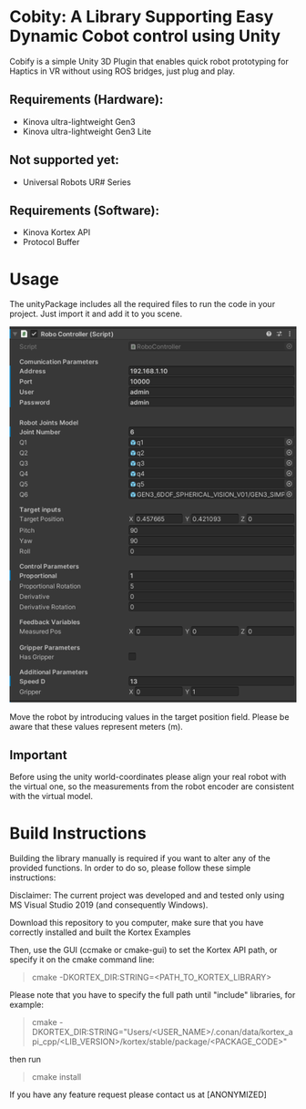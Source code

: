 

# Cobity:  A Library Supporting Easy Dynamic Cobot control using Unity

Cobify is a simple Unity 3D Plugin that enables quick robot prototyping for Haptics in VR without using ROS bridges, just plug and play.


## Requirements (Hardware):

- Kinova ultra-lightweight Gen3
- Kinova ultra-lightweight Gen3 Lite

## Not supported yet:

- Universal Robots UR# Series

## Requirements (Software):

- Kinova Kortex API
- Protocol Buffer 

# Usage

The unityPackage includes all the required files to run the code in your project. Just import it and add it to you scene.

![interface](/pictures/UnityInterface.png)

Move the robot by introducing values in the target position field. Please be aware that these values represent meters (m).


## Important

Before using the unity world-coordinates please align your real robot with the virtual one, so the measurements from the robot encoder are consistent with the virtual model.

# Build Instructions

Building the library manually is required if you want to alter any of the provided functions. In order to do so, please follow these simple instructions:

Disclaimer: The current project was developed and and tested only using MS Visual Studio 2019 (and consequently Windows).

Download this repository to you computer, make sure that you have correctly installed and built the Kortex Examples

Then, use the GUI (ccmake or cmake-gui) to set the Kortex API path, or specify it on the cmake command line:

>cmake -DKORTEX_DIR:STRING=<PATH_TO_KORTEX_LIBRARY>

Please note that you have to specify the full path until "include" libraries, for example:

>cmake -DKORTEX_DIR:STRING="Users/<USER_NAME>/.conan/data/kortex_api_cpp/<LIB_VERSION>/kortex/stable/package/<PACKAGE_CODE>"

then run

>cmake install

If you have any feature request please contact us at [ANONYMIZED]
